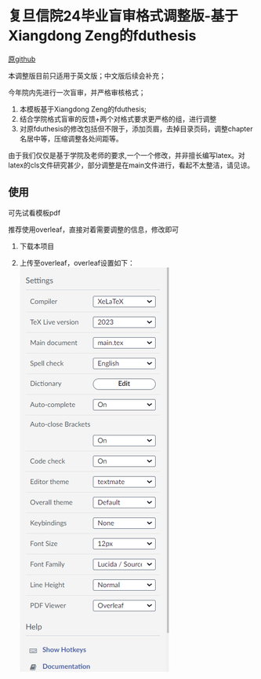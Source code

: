 # 复旦信院24毕业盲审格式调整版-基于Xiangdong Zeng的fduthesis

[原github](https://github.com/stone-zeng/fduthesis)


本调整版目前只适用于英文版；中文版后续会补充；

今年院内先进行一次盲审，并严格审核格式；


1. 本模板基于Xiangdong Zeng的fduthesis;
2. 结合学院格式盲审的反馈+两个对格式要求更严格的组，进行调整
3. 对原fduthesis的修改包括但不限于，添加页眉，去掉目录页码，调整chapter名居中等，压缩调整各处间距等。


由于我们仅仅是基于学院及老师的要求,一个一个修改，并非擅长编写latex。对latex的cls文件研究甚少，部分调整是在main文件进行，看起不太整洁，请见谅。


## 使用

可先试看模板pdf

推荐使用overleaf，直接对着需要调整的信息，修改即可

1. 下载本项目

2. 上传至overleaf，overleaf设置如下：
![overleaf-setup](overleaf-setup.png)

